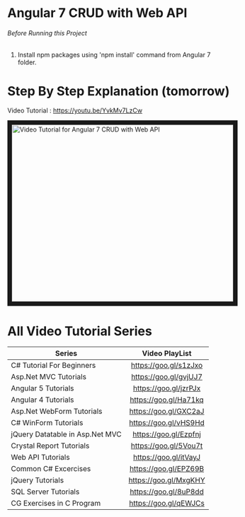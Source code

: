 # Angular 7 CRUD with Web API


###### Before Running this Project
 1. Install npm packages using 'npm install' command from Angular 7 folder.
 

 # Step By Step Explanation (tomorrow)
 
 Video Tutorial : https://youtu.be/YvkMv7LzCw
 
 <a href="http://www.youtube.com/watch?feature=player_embedded&v=YvkMv7LzCw
" target="_blank"><img src="http://img.youtube.com/vi/YvkMv7LzCw/0.jpg" 
alt="Video Tutorial for Angular 7 CRUD with Web API" width="500" height="400" border="10" /></a>


# All Video Tutorial Series
| Series        | Video PlayList          |
| ------------- |:-------------:|
| C# Tutorial For Beginners      | https://goo.gl/s1zJxo |
| Asp.Net MVC Tutorials      | https://goo.gl/gvjUJ7      |
| Angular 5 Tutorials | https://goo.gl/jzrPJx      |
| Angular 4 Tutorials | https://goo.gl/Ha71kq      |
| Asp.Net WebForm Tutorials | https://goo.gl/GXC2aJ      |
| C# WinForm Tutorials | https://goo.gl/vHS9Hd      |
| jQuery Datatable in Asp.Net MVC | https://goo.gl/Ezpfnj      |
| Crystal Report Tutorials | https://goo.gl/5Vou7t      |
| Web API Tutorials | https://goo.gl/itVayJ     |
| Common C# Excercises | https://goo.gl/EPZ69B     |
| jQuery Tutorials | https://goo.gl/MxgKHY     |
| SQL Server Tutorials | https://goo.gl/8uP8dd      |
| CG Exercises in C Program | https://goo.gl/qEWJCs      |
